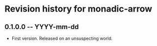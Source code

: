 # Revision history for monadic-arrow

## 0.1.0.0 -- YYYY-mm-dd

* First version. Released on an unsuspecting world.
